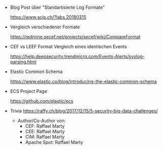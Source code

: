 * Blog Post über "Standartisierte Log Formate"

  https://www.scip.ch/?labs.20180315
  
* Vergleich verschiedener Formate

  https://redmine.secef.net/projects/secef/wiki/CompareFormat


* CEF vs LEEF Format Vergleich eines identischen Events

  https://help.deepsecurity.trendmicro.com/Events-Alerts/syslog-parsing.html


* Elastic Common Schema

  https://www.elastic.co/blog/introducing-the-elastic-common-schema

* ECS Project Page

  https://github.com/elastic/ecs


* Trivia
  https://raffy.ch/blog/2017/12/15/5-security-big-data-challenges/
  * Author/Co-Author von: 
    * CEF: Raffael Marty
    * CEE: Raffael Marty
    * CIM: Raffael Marty
    * Apache Spot: Raffael Marty
